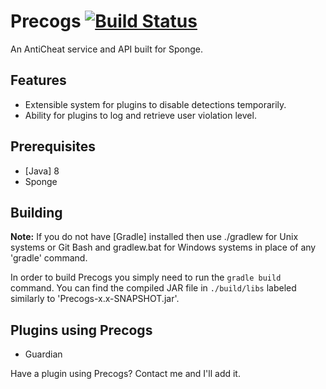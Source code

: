 Precogs [![Build Status](https://travis-ci.org/me4502/Precogs.svg?branch=master)](https://travis-ci.org/me4502/Precogs)
=======

An AntiCheat service and API built for Sponge.
## Features
* Extensible system for plugins to disable detections temporarily.
* Ability for plugins to log and retrieve user violation level.

## Prerequisites
* [Java] 8
* Sponge

## Building
__Note:__ If you do not have [Gradle] installed then use ./gradlew for Unix systems or Git Bash and gradlew.bat for Windows systems in place of any 'gradle' command.

In order to build Precogs you simply need to run the `gradle build` command. You can find the compiled JAR file in `./build/libs` labeled similarly
 to 'Precogs-x.x-SNAPSHOT.jar'.

## Plugins using Precogs
* Guardian

Have a plugin using Precogs? Contact me and I'll add it.